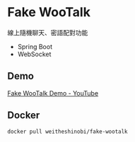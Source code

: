 # Fake WooTalk

線上隨機聊天、密語配對功能

- Spring Boot
- WebSocket

## Demo

[Fake WooTalk Demo - YouTube](https://www.youtube.com/watch?v=Lob2_UPSIK8&ab_channel=ShinobiWei)

## Docker

```shell
docker pull weitheshinobi/fake-wootalk
```

